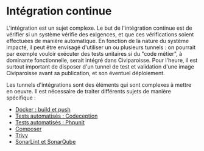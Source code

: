 # Intégration continue

L'intégration est un sujet complexe. Le but de l'intégration continue est de vérifier si un système vérifie des exigences, et que ces vérifications soient effectuées de manière automatique.
En fonction de la nature du système impacté, il peut être envisagé d'utiliser un ou plusieurs tunnels : on pourrait par exemple vouloir exécuter des tests unitaires si du "code métier", à dominante fonctionnelle, serait intégré dans Civiparoisse. Pour l'heure, il est surtout important de disposer d'un tunnel de test et validation d'une image Civiparoisse avant sa publication, et son éventuel déploiement.

Les tunnels d'intégrations sont des éléments qui sont complexes à mettre en oeuvre. Il est nécessaire de traiter différents sujets de manière spécifique :

* [Docker : build et push](docker_build_push.md)
* [Tests automatisés : Codeception](tests_automatises.md)
* [Tests automatisés : Phpunit](tests_phpunit.md)
* [Composer](composer_ci.md)
* [Trivy](trivy_ci.md)
* [SonarLint et SonarQube](sonarqube_ci.md)
